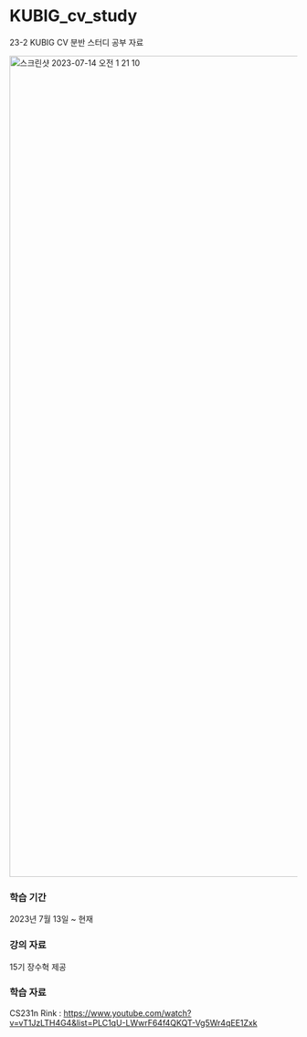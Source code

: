 # KUBIG_cv_study
23-2 KUBIG CV 분반 스터디 공부 자료

<img width="1438" alt="스크린샷 2023-07-14 오전 1 21 10" src="https://github.com/cheongsu/NLP_study/assets/103344737/cc3f5be7-1f2e-41c9-8fa8-b0b5f21738ad">

### 학습 기간
2023년 7월 13일 ~ 현재

### 강의 자료
15기 장수혁 제공

### 학습 자료
CS231n
Rink : https://www.youtube.com/watch?v=vT1JzLTH4G4&list=PLC1qU-LWwrF64f4QKQT-Vg5Wr4qEE1Zxk

